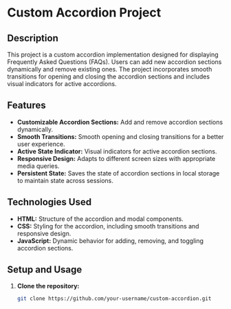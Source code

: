 # Custom Accordion Project

## Description
This project is a custom accordion implementation designed for displaying Frequently Asked Questions (FAQs). Users can add new accordion sections dynamically and remove existing ones. The project incorporates smooth transitions for opening and closing the accordion sections and includes visual indicators for active accordions.

## Features
- **Customizable Accordion Sections:** Add and remove accordion sections dynamically.
- **Smooth Transitions:** Smooth opening and closing transitions for a better user experience.
- **Active State Indicator:** Visual indicators for active accordion sections.
- **Responsive Design:** Adapts to different screen sizes with appropriate media queries.
- **Persistent State:** Saves the state of accordion sections in local storage to maintain state across sessions.

## Technologies Used
- **HTML:** Structure of the accordion and modal components.
- **CSS:** Styling for the accordion, including smooth transitions and responsive design.
- **JavaScript:** Dynamic behavior for adding, removing, and toggling accordion sections.

## Setup and Usage
1. **Clone the repository:**
   ```bash
   git clone https://github.com/your-username/custom-accordion.git

